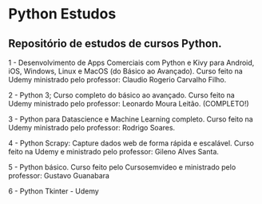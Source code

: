 # Python Estudos

## Repositório de estudos de cursos Python.

1 - Desenvolvimento de Apps Comerciais com Python e Kivy para Android, iOS, Windows, Linux e MacOS (do Básico ao Avançado).
Curso feito na Udemy ministrado pelo professor: Claudio Rogerio Carvalho Filho.

2 - Python 3; Curso completo do básico ao avançado. Curso feito na Udemy ministrado pelo professor: Leonardo Moura Leitão. (COMPLETO!)

3 - Python para Datascience e Machine Learning completo. Curso feito na Udemy ministrado pelo professor: Rodrigo Soares.

4 - Python Scrapy: Capture dados web de forma rápida e escalável. Curso feito na Udemy e ministrado pelo professor: Gileno Alves Santa.

5 - Python básico. Curso feito pelo Cursosemvideo e ministrado pelo professor: Gustavo Guanabara

6 - Python Tkinter - Udemy
